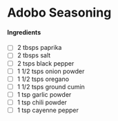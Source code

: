 # Adobo Seasoning

#### Ingredients

- [ ] 2 tbsps paprika
- [ ] 2 tbsps salt
- [ ] 2 tsps black pepper
- [ ] 1 1/2 tsps onion powder
- [ ] 1 1/2 tsps oregano
- [ ] 1 1/2 tsps ground cumin
- [ ] 1 tsp garlic powder
- [ ] 1 tsp chili powder
- [ ] 1 tsp cayenne pepper
